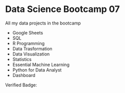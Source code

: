 # Data Science Bootcamp 07

All my data projects in the bootcamp
* Google Sheets
* SQL
* R Programming
* Data Trasformation
* Data Visualization
* Statistics
* Essential Machine Learning
* Python for Data Analyst
* Dashboard

Verified Badge:


